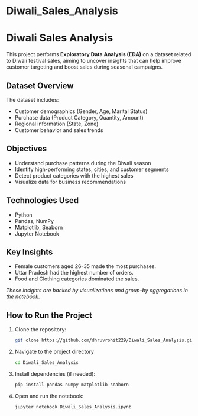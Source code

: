 # Diwali_Sales_Analysis
# Diwali Sales Analysis 

This project performs **Exploratory Data Analysis (EDA)** on a dataset related to Diwali festival sales, aiming to uncover insights that can help improve customer targeting and boost sales during seasonal campaigns.

## Dataset Overview

The dataset includes:
- Customer demographics (Gender, Age, Marital Status)
- Purchase data (Product Category, Quantity, Amount)
- Regional information (State, Zone)
- Customer behavior and sales trends


## Objectives

- Understand purchase patterns during the Diwali season
- Identify high-performing states, cities, and customer segments
- Detect product categories with the highest sales
- Visualize data for business recommendations

## Technologies Used

- Python
- Pandas, NumPy
- Matplotlib, Seaborn
- Jupyter Notebook

## Key Insights 

- Female customers aged 26-35 made the most purchases.
- Uttar Pradesh had the highest number of orders.
- Food and Clothing categories dominated the sales.

*These insights are backed by visualizations and group-by aggregations in the notebook.*

## How to Run the Project

1. Clone the repository:
   ```bash
   git clone https://github.com/dhruvrohit229/Diwali_Sales_Analysis.git

2. Navigate to the project directory
   ```bash
   cd Diwali_Sales_Analysis

2. Install dependencies (if needed):
   ```bash
   pip install pandas numpy matplotlib seaborn

3. Open and run the notebook:
   ```bash
   jupyter notebook Diwali_Sales_Analysis.ipynb
